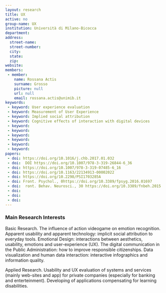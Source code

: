 ```yaml
---
layout: research
title: UX
active: no
group-name: UX
institution: Università di Milano-Bicocca
department: 
address: 
  street-name: 
  street-number: 
  city: 
  state: 
  zip: 
website: 
members: 
 - member: 
    name: Rossana Actis
    surname: Grosso
    picture: null
    url: null
    email: rossana.actis@unimib.it
keywords: 
 - keyword: User experience evaluation
 - keyword: Measurement of User Experience
 - keyword: Implied social attribution
 - keyword: Cognitive effects of interaction with digital devices
 - keyword: 
 - keyword: 
 - keyword: 
 - keyword: 
 - keyword: 
 - keyword: 
papers: 
 - doi: https://doi.org/10.1016/j.chb.2017.01.032
 - doi:  DOI https://doi.org/10.1007/978-3-319-26844-6_36
 - doi: https://doi.org/10.1007/978-3-319-07485-6_16
 - doi: https://doi.org/10.1163/22134913-00002022
 - doi: https://doi.org/10.2298/PSI1703285A
 - doi: Front. Psychol., 0https://doi.org/10.3389/fpsyg.2016.01697
 - doi:  ront. Behav. Neurosci., 30 https://doi.org/10.3389/fnbeh.2015.00258
 - doi: 
 - doi: 
 - doi: 
---
```



### Main Research Interests
Basic Research. The influence of action videogame on emotion recognition. Apparent usability and apparent technology: implicit social attribution to everyday tools. Emotional Design: interactions between aesthetics, usability, emotions and user-experience (UX). The digital communication in the Public Administration: how to improve responsible citizenships. Data visualization and human data interaction: interactive infographics and information quality. 

Applied Research. Usability and UX evaluation of systems and services (mainly web-sites and app) for private companies (especially for banking and enterteinment).  Developing of applications compensating for learning disabilities.
